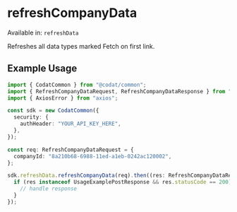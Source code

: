 # refreshCompanyData
Available in: `refreshData`

Refreshes all data types marked Fetch on first link.

## Example Usage
```typescript
import { CodatCommon } from "@codat/common";
import { RefreshCompanyDataRequest, RefreshCompanyDataResponse } from "@codat/common/dist/sdk/models/operations";
import { AxiosError } from "axios";

const sdk = new CodatCommon({
  security: {
    authHeader: "YOUR_API_KEY_HERE",
  },
});

const req: RefreshCompanyDataRequest = {
  companyId: "8a210b68-6988-11ed-a1eb-0242ac120002",
};

sdk.refreshData.refreshCompanyData(req).then((res: RefreshCompanyDataResponse | AxiosError) => {
  if (res instanceof UsageExamplePostResponse && res.statusCode == 200) {
    // handle response
  }
});
```